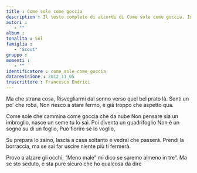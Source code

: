 ```yaml
--- 
title : Come sole come goccia
description : Il testo completo di accordi di Come sole come goccia. Inseriscila nel tuo canzoniere!
autori : 
   - ""
album : 
tonalita : Sol
famiglia : 
   - "Scout"
gruppo : 
momenti : 
   - ""
identificatore : come_sole_come_goccia
datarevisione : 2012_11_05
trascrittore : Francesco Endrici
--- 
```




Ma che strana cosa, 
Risvegliarmi dal sonno 
verso quel bel prato là.
Senti un po' che roba, 
Non riesco a stare fermo, 
è già troppo che aspetto qua.


Come sole che cammina 
come goccia che da nube 
Non pensare sia un imbroglio,
nasce un seme tu lo sai.
Poi diventa un quadrifoglio 
Non è un sogno su di un foglio, 
Può fiorire se lo voglio, 


Su prepara lo zaino, 
lascia a casa soltanto 
e  vedrai che passerà.
Prendi la borraccia, 
ma se sai far uscire 
niente più ti fermerà.   


Provo a alzare gli occhi, 
“Meno male” mi dico 
se saremo almeno in tre”.
Ma se sto seduto, 
e sta pure sicuro che ho qualcosa da dire  


